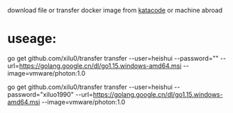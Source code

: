 download file or transfer docker image from [katacode](https://katacoda.com/courses/ubuntu/playground) or machine abroad

# useage:
go get github.com/xilu0/transfer
transfer --user=heishui --password="" --url=https://golang.google.cn/dl/go1.15.windows-amd64.msi --image=vmware/photon:1.0


go get github.com/xilu0/transfer
transfer --user=heishui --password="xiluo1990" --url=https://golang.google.cn/dl/go1.15.windows-amd64.msi --image=vmware/photon:1.0
